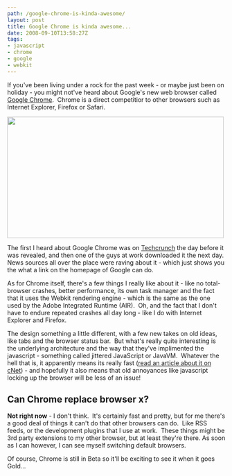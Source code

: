 ```yaml
---
path: /google-chrome-is-kinda-awesome/
layout: post
title: Google Chrome is kinda awesome...
date: 2008-09-10T13:58:27Z
tags:
- javascript
- chrome
- google
- webkit
---
```


If you've been living under a rock for the past week - or maybe just been on holiday - you might not've heard about Google's new web browser called <a href="http://www.google.com/chrome" target="_blank">Google Chrome</a>.  Chrome is a direct competitior to other browsers such as Internet Explorer, Firefox or Safari.

<img class="alignnone size-full wp-image-288" title="google-chrome" src="http://uploads.psyked.co.uk/2008/09/google-chrome.jpg" alt="" width="500" height="280" />

<!--more-->

The first I heard about Google Chrome was on <a href="http://www.techcrunch.com/2008/09/01/first-public-screen-captures-of-google-chrome/" target="_blank">Techcrunch</a> the day before it was revealed, and then one of the guys at work downloaded it the next day. News sources all over the place were raving about it - which just shows you the what a link on the homepage of Google can do.

As for Chrome itself, there's a few things I really like about it - like no total-browser crashes, better performance, its own task manager and the fact that it uses the Webkit rendering engine - which is the same as the one used by the Adobe Integrated Runtime (AIR).  Oh, and the fact that I don't have to endure repeated crashes all day long - like I do with Internet Explorer and Firefox.

The design something a little different, with a few new takes on old ideas, like tabs and the browser status bar.  But what's really quite interesting is the underlying architecture and the way that they've implimented the javascript - something called jittered JavaScript or JavaVM.  Whatever the hell that is, it apparently means its really fast (<a href="http://news.cnet.com/8301-1001_3-10034365-92.html?part=rss&amp;subj=news&amp;tag=2547-1_3-0-5" target="_blank">read an article about it on cNet</a>) - and hopefully it also means that old annoyances like javascript locking up the browser will be less of an issue!
<h2>Can Chrome replace browser x?</h2>
<strong>Not right now</strong> - I don't think.  It's certainly fast and pretty, but for me there's a good deal of things it can't do that other browsers can do.  Like RSS feeds, or the development plugins that I use at work.  These things might be 3rd party extensions to my other browser, but at least they're there. As soon as I can however, I can see myself switching default browsers.

Of course, Chrome is still in Beta so it'll be exciting to see it when it goes Gold...